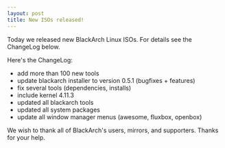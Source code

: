 ```yaml
---
layout: post
title: New ISOs released!
---
```


Today we released new BlackArch Linux ISOs. For details see the ChangeLog below.

Here's the ChangeLog:


* add more than 100 new tools
* update blackarch installer to version 0.5.1 (bugfixes + features)
* fix several tools (dependencies, installs)
* include kernel 4.11.3
* updated all blackarch tools
* updated all system packages
* update all window manager menus (awesome, fluxbox, openbox)


We wish to thank all of BlackArch's users, mirrors, and supporters. Thanks for your help.